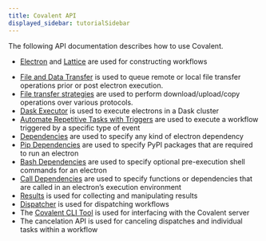 ```yaml
---
title: Covalent API
displayed_sidebar: tutorialSidebar
---
```


The following API documentation describes how to use Covalent.

- [Electron](/docs/user-documentation/api-reference/electron) and [Lattice](/docs/user-documentation/api-reference/lattice) are used for constructing workflows
<!-- - [Local Executor](/docs/user-documentation/api-reference/executors/local) is used to execute electrons locally -->
- [File and Data Transfer](/docs/user-documentation/api-reference/taskhelpers#data-transfer) is used to queue remote or local file transfer operations prior or post electron execution.
- [File transfer strategies](/docs/user-documentation/api-reference/taskhelpers#file-transfer-strategies) are used to perform download/upload/copy operations over various protocols.
- [Dask Executor](/docs/user-documentation/api-reference/executors/dask) is used to execute electrons in a Dask cluster
- [Automate Repetitive Tasks with Triggers](/docs/features/triggers) are used to execute a workflow triggered by a specific type of event
- [Dependencies](/docs/user-documentation/api-reference/taskhelpers#dependencies) are used to specify any kind of electron dependency
- [Pip Dependencies](/docs/user-documentation/api-reference/cov-api#pip-dependencies) are used to specify PyPI packages that are required to run an electron
- [Bash Dependencies](/docs/user-documentation/api-reference/cov-api#bash-dependencies) are used to specify optional pre-execution shell commands for an electron
- [Call Dependencies](/docs/user-documentation/api-reference/cov-api#call-dependencies) are used to specify functions or dependencies that are called in an electron’s execution environment
- [Results](/docs/user-documentation/api-reference/results) is used for collecting and manipulating results
- [Dispatcher](/docs/user-documentation/api-reference/dispatcher) is used for dispatching workflows
- The [Covalent CLI Tool](/docs/user-documentation/api-reference/covalent-clitool) is used for interfacing with the Covalent server
- The cancelation API is used for canceling dispatches and individual tasks within a workflow
